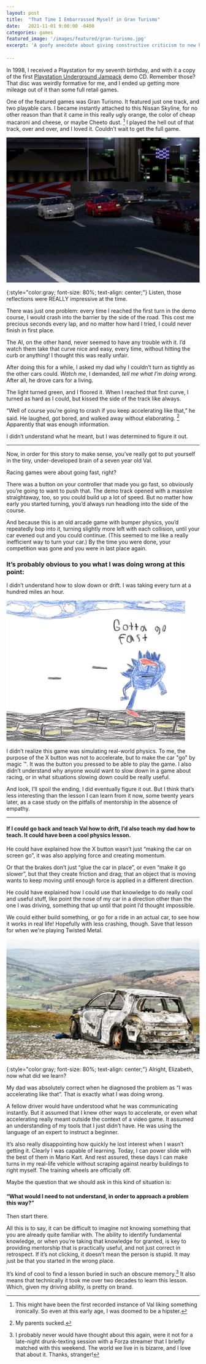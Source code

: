 ```yaml
---
layout: post
title:  "That Time I Embarrassed Myself in Gran Turismo"
date:   2021-11-01 9:00:00 -0400
categories: games
featured_image: '/images/featured/gran-turismo.jpg'
excerpt: 'A goofy anecdote about giving constructive criticism to new hobbyists.'

---
```


In 1998, I received a Playstation for my seventh birthday, and with it a copy of the first [Playstation Underground Jampack](https://en.wikipedia.org/wiki/Jampack) demo CD. Remember those? That disc was weirdly formative for me, and I ended up getting more mileage out of it than some full retail games.

One of the featured games was Gran Turismo. It featured just one track, and two playable cars. I became instantly attached to this Nissan Skyline, for no other reason than that it came in this really ugly orange, the color of cheap macaroni and cheese, or maybe Cheeto dust.  [^1] I played the hell out of that track, over and over, and I loved it. Couldn’t wait to get the full game.

![](/images/gran-turismo/night-map.jpg)

{:style="color:gray; font-size: 80%; text-align: center;"}
Listen, those reflections were REALLY impressive at the time.

There was just one problem: every time I reached the first turn in the demo course, I would crash into the barrier by the side of the road. This cost me precious seconds every lap, and no matter how hard I tried, I could never finish in first place.

The AI, on the other hand, never seemed to have any trouble with it. I’d watch them take that curve nice and easy, every time, without hitting the curb or anything! I thought this was really unfair.

After doing this for a while, I asked my dad why I couldn’t turn as tightly as the other cars could. *Watch me*, I demanded, *tell me what I’m doing wrong*. After all, he drove cars for a living.

The light turned green, and I floored it. When I reached that first curve, I turned as hard as I could, but kissed the side of the track like always.

“Well of course you’re going to crash if you keep accelerating like that,” he said. He laughed, got bored, and walked away without elaborating. [^2] Apparently that was enough information.

I didn’t understand what he meant, but I was determined to figure it out.

---

Now, in order for this story to make sense, you’ve really got to put yourself in the tiny, under-developed brain of a seven year old Val.

Racing games were about going fast, right?

There was a button on your controller that made you go fast, so obviously you’re going to want to push that. The demo track opened with a massive straightaway, too, so you could build up a lot of speed. But no matter how early you started turning, you’d always run headlong into the side of the course.

And because this is an old arcade game with bumper physics, you’d repeatedly bop into it, turning slightly more left with each collision, until your car evened out and you could continue. (This seemed to me like a really inefficient way to turn your car.) By the time you were done, your competition was gone and you were in last place again.

### It’s probably obvious to you what I was doing wrong at this point:

I didn’t understand how to slow down or drift. I was taking every turn at a hundred miles an hour.

![](/images/gran-turismo/sanic.gif)

I didn’t realize this game was simulating real-world physics. To me, the purpose of the X button was not to accelerate, but to make the car "go" by magic ™. It was the button you pressed to be able to play the game. I also didn’t understand why anyone would want to slow down in a game about racing, or in what situations slowing down could be really useful.

And look, I’ll spoil the ending, I did eventually figure it out. But I think that’s less interesting than the lesson I can learn from it now, some twenty years later, as a case study on the pitfalls of mentorship in the absence of empathy.

---

#### If I could go back and teach Val how to drift, I’d also teach my dad how to teach. It could have been a cool physics lesson.

He could have explained how the X button wasn’t just “making the car on screen go”, it was also applying force and creating momentum.

Or that the brakes don’t just “glue the car in place”, or even “make it go slower”, but that they create friction and drag; that an object that is moving wants to keep moving until enough force is applied in a different direction.

He could have explained how I could use that knowledge to do really cool and useful stuff, like point the nose of my car in a direction other than the one I was driving, something that up until that point I’d thought impossible.

We could either build something, or go for a ride in an actual car, to see how it works in real life! Hopefully with less crashing, though. Save that lesson for when we're playing Twisted Metal.

![](/images/gran-turismo/crash.jpg)

{:style="color:gray; font-size: 80%; text-align: center;"}
Alright, Elizabeth, now what did we learn?

My dad was absolutely correct when he diagnosed the problem as “I was accelerating like that”. That is exactly what I was doing wrong.

A fellow driver would have understood what he was communicating instantly. But it assumed that I knew other ways to accelerate, or even what accelerating really meant outside the context of a video game. It assumed an understanding of my tools that I just didn’t have. He was using the language of an expert to instruct a beginner.

It’s also really disappointing how quickly he lost interest when I wasn’t getting it. Clearly I was capable of learning.  Today, I can power slide with the best of them in Mario Kart. And rest assured, these days I can make turns in my real-life vehicle without scraping against nearby buildings to right myself. The training wheels are officially off.

Maybe the question that we should ask in this kind of situation is:

#### “What would I need to not understand, in order to approach a problem this way?”

Then start there.

All this is to say, it can be difficult to imagine not knowing something that you are already quite familiar with. The ability to identify fundamental knowledge, or when you’re taking that knowledge for granted, is key to providing mentorship that is practically useful, and not just correct in retrospect. If it’s not clicking, it doesn’t mean the person is stupid. It may just be that you started in the wrong place.

It’s kind of cool to find a lesson buried in such an obscure memory.[^3] It also means that technically it took me over two decades to learn this lesson. Which, given my driving ability, is pretty on brand.

[^1]: This might have been the first recorded instance of Val liking something ironically. So even at this early age, I was doomed to be a hipster.

[^2]: My parents sucked.

[^3]: I probably never would have thought about this again, were it not for a late-night drunk-texting session with a Forza streamer that I briefly matched with this weekend. The world we live in is bizarre, and I love that about it. Thanks, stranger!
